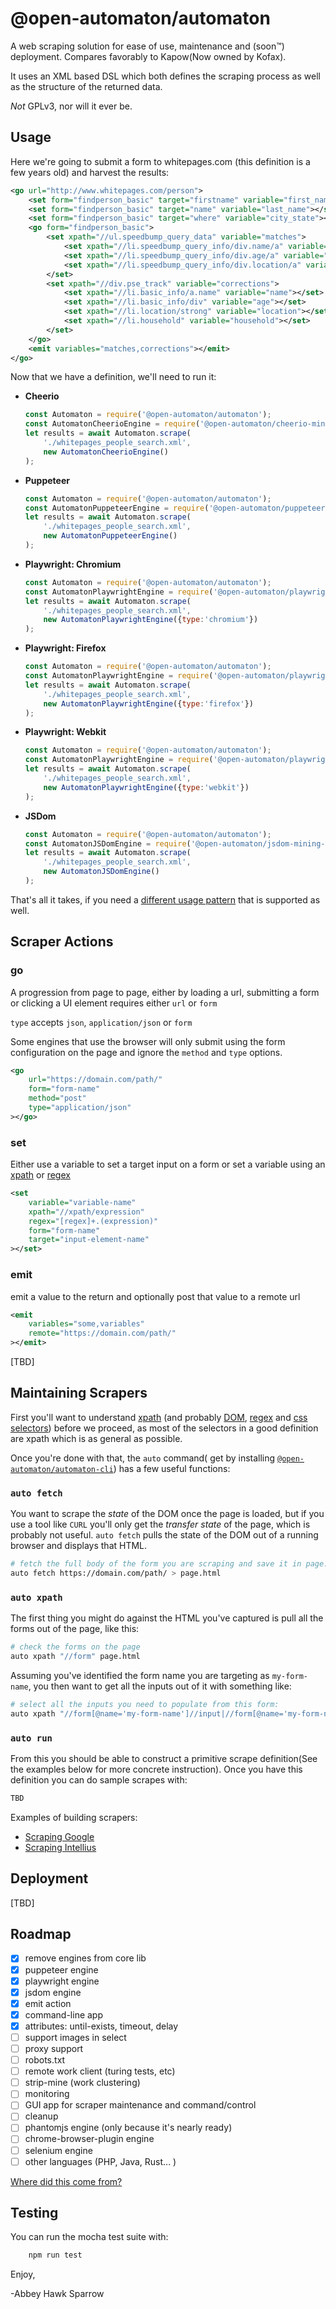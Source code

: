 @open-automaton/automaton
=========================
A web scraping solution for ease of use, maintenance and (soon™) deployment. Compares favorably to Kapow(Now owned by Kofax).

It uses an XML based DSL which both defines the scraping process as well as the structure of the returned data.

*Not* GPLv3, nor will it ever be.

Usage
-----
Here we're going to submit a form to whitepages.com (this definition is a few years old) and harvest the results:

```xml
<go url="http://www.whitepages.com/person">
    <set form="findperson_basic" target="firstname" variable="first_name"></set>
    <set form="findperson_basic" target="name" variable="last_name"></set>
    <set form="findperson_basic" target="where" variable="city_state"></set>
    <go form="findperson_basic">
        <set xpath="//ul.speedbump_query_data" variable="matches">
            <set xpath="//li.speedbump_query_info/div.name/a" variable="name"></set>
            <set xpath="//li.speedbump_query_info/div.age/a" variable="age"></set>
            <set xpath="//li.speedbump_query_info/div.location/a" variable="location"></set>
        </set>
        <set xpath="//div.pse_track" variable="corrections">
            <set xpath="//li.basic_info/a.name" variable="name"></set>
            <set xpath="//li.basic_info/div" variable="age"></set>
            <set xpath="//li.location/strong" variable="location"></set>
            <set xpath="//li.household" variable="household"></set>
        </set>
    </go>
    <emit variables="matches,corrections"></emit>
</go>
```

Now that we have a definition, we'll need to run it:

- **Cheerio**
    ```js
    const Automaton = require('@open-automaton/automaton');
    const AutomatonCheerioEngine = require('@open-automaton/cheerio-mining-engine');
    let results = await Automaton.scrape(
        './whitepages_people_search.xml',
        new AutomatonCheerioEngine()
    );
    ```
- **Puppeteer**
    ```js
    const Automaton = require('@open-automaton/automaton');
    const AutomatonPuppeteerEngine = require('@open-automaton/puppeteer-mining-engine');
    let results = await Automaton.scrape(
        './whitepages_people_search.xml',
        new AutomatonPuppeteerEngine()
    );
    ```
- **Playwright: Chromium**
    ```js
    const Automaton = require('@open-automaton/automaton');
    const AutomatonPlaywrightEngine = require('@open-automaton/playwright-mining-engine');
    let results = await Automaton.scrape(
        './whitepages_people_search.xml',
        new AutomatonPlaywrightEngine({type:'chromium'})
    );
    ```
- **Playwright: Firefox**
    ```js
    const Automaton = require('@open-automaton/automaton');
    const AutomatonPlaywrightEngine = require('@open-automaton/playwright-mining-engine');
    let results = await Automaton.scrape(
        './whitepages_people_search.xml',
        new AutomatonPlaywrightEngine({type:'firefox'})
    );
    ```
- **Playwright: Webkit**
    ```js
    const Automaton = require('@open-automaton/automaton');
    const AutomatonPlaywrightEngine = require('@open-automaton/playwright-mining-engine');
    let results = await Automaton.scrape(
        './whitepages_people_search.xml',
        new AutomatonPlaywrightEngine({type:'webkit'})
    );
    ```
- **JSDom**
    ```js
    const Automaton = require('@open-automaton/automaton');
    const AutomatonJSDomEngine = require('@open-automaton/jsdom-mining-engine');
    let results = await Automaton.scrape(
        './whitepages_people_search.xml',
        new AutomatonJSDomEngine()
    );
    ```
That's all it takes, if you need a [different usage pattern](docs/detailed-usage.md) that is supported as well.

Scraper Actions
--------------------
### go
A progression from page to page, either by loading a url, submitting a form or clicking a UI element requires either `url` or `form`

`type` accepts ```json```, ```application/json``` or ```form```

Some engines that use the browser will only submit using the form configuration on the page and ignore the `method` and `type` options.

```xml
<go
    url="https://domain.com/path/"
    form="form-name"
    method="post"
    type="application/json"
></go>
```

### set
Either use a variable to set a target input on a form or set a variable using an [xpath](https://developer.mozilla.org/en-US/docs/Web/XPath) or [regex](https://developer.mozilla.org/en-US/docs/Web/JavaScript/Guide/Regular_Expressions)

```xml
<set
    variable="variable-name"
    xpath="//xpath/expression"
    regex="[regex]+.(expression)"
    form="form-name"
    target="input-element-name"
></set>
```
### emit
emit a value to the return and optionally post that value to a remote url

```xml
<emit
    variables="some,variables"
    remote="https://domain.com/path/"
></emit>
```

[TBD]

Maintaining Scrapers
--------------------
First you'll want to understand [xpath](https://en.wikipedia.org/wiki/XPath) (and probably [DOM](https://developer.mozilla.org/en-US/docs/Web/API/Document_Object_Model), [regex](https://developer.mozilla.org/en-US/docs/Web/JavaScript/Guide/Regular_Expressions) and [css selectors](https://developer.mozilla.org/en-US/docs/Learn/CSS/Building_blocks/Selectors)) before we proceed, as most of the selectors in a good definition are xpath which is as general as possible.

Once you're done with that, the `auto` command( get by installing [`@open-automaton/automaton-cli`](https://www.npmjs.com/package/@open-automaton/automaton-cli)) has a few useful functions:

### `auto fetch`
You want to scrape the *state* of the DOM once the page is loaded, but if you use a tool like `CURL` you'll only get the *transfer state* of the page, which is probably not useful. `auto fetch` pulls the state of the DOM out of a running browser and displays that HTML.

```bash
# fetch the full body of the form you are scraping and save it in page.hml
auto fetch https://domain.com/path/ > page.html
```
### `auto xpath`
The first thing you might do against the HTML you've captured is pull all the forms out of the page, like this:
```bash
# check the forms on the page
auto xpath "//form" page.html
```

Assuming you've identified the form name you are targeting as `my-form-name`, you then want to get all the inputs out of it with something like:

```bash
# select all the inputs you need to populate from this form:
auto xpath "//form[@name='my-form-name']//input|//form[@name='my-form-name']//select|//form[@name='my-form-name']//textarea" page.html
```

### `auto run`
From this you should be able to construct a primitive scrape definition(See the examples below for more concrete instruction). Once you have this definition you can do sample scrapes with:

```bash
TBD
```

Examples of building scrapers:

- [Scraping Google](docs/google.md)
- [Scraping Intellius](docs/intellius.md)

Deployment
----------
[TBD]

Roadmap
-------

- [x] remove engines from core lib
- [x] puppeteer engine
- [x] playwright engine
- [x] jsdom engine
- [x] emit action
- [x] command-line app
- [x] attributes: until-exists, timeout, delay
- [ ] support images in select
- [ ] proxy support
- [ ] robots.txt
- [ ] remote work client (turing tests, etc)
- [ ] strip-mine (work clustering)
- [ ] monitoring
- [ ] GUI app for scraper maintenance and command/control
- [ ] cleanup
- [ ] phantomjs engine (only because it's nearly ready)
- [ ] chrome-browser-plugin engine
- [ ] selenium engine
- [ ] other languages (PHP, Java, Rust... )

[Where did this come from?](docs/history.md)

Testing
-------
You can run the mocha test suite with:

```bash
    npm run test
```

Enjoy,

-Abbey Hawk Sparrow
